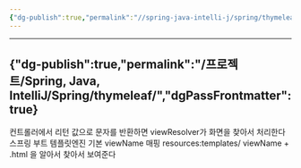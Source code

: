 ```yaml
---
{"dg-publish":true,"permalink":"//spring-java-intelli-j/spring/thymeleaf/","dgPassFrontmatter":true}
---
```



---
{"dg-publish":true,"permalink":"/프로젝트/Spring, Java, IntelliJ/Spring/thymeleaf/","dgPassFrontmatter":true}
---

컨트롤러에서 리턴 값으로 문자를 반환하면 viewResolver가 화면을 찾아서 처리한다
스프링 부트 템플릿엔진 기본 viewName 매핑
resources:templates/ viewName + .html 을 알아서 찾아서 보여준다
